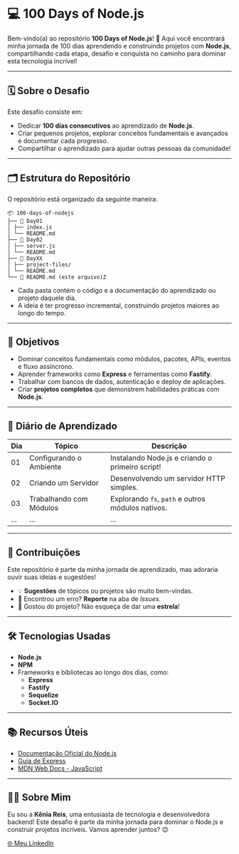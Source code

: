 # 💻 100 Days of Node.js  

Bem-vindo(a) ao repositório **100 Days of Node.js**! 🚀 Aqui você encontrará minha jornada de 100 dias aprendendo e construindo projetos com **Node.js**, compartilhando cada etapa, desafio e conquista no caminho para dominar esta tecnologia incrível!  

---

## 🗓️ **Sobre o Desafio**  
Este desafio consiste em:  
- Dedicar **100 dias consecutivos** ao aprendizado de **Node.js**.  
- Criar pequenos projetos, explorar conceitos fundamentais e avançados e documentar cada progresso.  
- Compartilhar o aprendizado para ajudar outras pessoas da comunidade!  

---

## 🗂️ **Estrutura do Repositório**  
O repositório está organizado da seguinte maneira:  

```
📦 100-days-of-nodejs
├── 📁 Day01
│ ├── index.js
│ └── README.md
├── 📁 Day02
│ ├── server.js
│ └── README.md
├── 📁 DayXX
│ ├── project-files/
│ └── README.md
└── 📄 README.md (este arquivo)Z
```


- Cada pasta contém o código e a documentação do aprendizado ou projeto daquele dia.  
- A ideia é ter progresso incremental, construindo projetos maiores ao longo do tempo.  

---

## 🎯 **Objetivos**  
- Dominar conceitos fundamentais como módulos, pacotes, APIs, eventos e fluxo assíncrono.  
- Aprender frameworks como **Express** e ferramentas como **Fastify**.  
- Trabalhar com bancos de dados, autenticação e deploy de aplicações.  
- Criar **projetos completos** que demonstrem habilidades práticas com **Node.js**.  

---

## 📖 **Diário de Aprendizado**  

| Dia | Tópico | Descrição |  
|-----|--------|-----------|  
| 01  | Configurando o Ambiente | Instalando Node.js e criando o primeiro script! |  
| 02  | Criando um Servidor | Desenvolvendo um servidor HTTP simples. |  
| 03  | Trabalhando com Módulos | Explorando `fs`, `path` e outros módulos nativos. |  
| ... | ...    | ...       |  

---

## 🤝 **Contribuições**  
Este repositório é parte da minha jornada de aprendizado, mas adoraria ouvir suas ideias e sugestões!  

- 💡 **Sugestões** de tópicos ou projetos são muito bem-vindas.  
- 🐛 Encontrou um erro? **Reporte** na aba de *Issues*.  
- 🌟 Gostou do projeto? Não esqueça de dar uma **estrela**!  

---

## 🛠️ **Tecnologias Usadas**  
- **Node.js**  
- **NPM**  
- Frameworks e bibliotecas ao longo dos dias, como:  
  - **Express**  
  - **Fastify**  
  - **Sequelize**  
  - **Socket.IO**  

---

## 📚 **Recursos Úteis**  
- [Documentação Oficial do Node.js](https://nodejs.org/en/docs/)  
- [Guia de Express](https://expressjs.com/)  
- [MDN Web Docs - JavaScript](https://developer.mozilla.org/en-US/docs/Web/JavaScript)  

---

## 🧑‍💻 **Sobre Mim**  
Eu sou a **Kênia Reis**, uma entusiasta de tecnologia e desenvolvedora backend! Este desafio é parte da minha jornada para dominar o Node.js e construir projetos incríveis. Vamos aprender juntos? 😊  

[🌐 Meu LinkedIn](https://www.linkedin.com/in/keniareis) 
